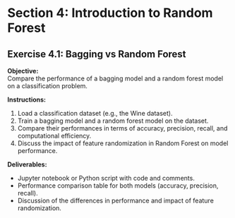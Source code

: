 # Section 4: Introduction to Random Forest

## Exercise 4.1: Bagging vs Random Forest

**Objective:**  
Compare the performance of a bagging model and a random forest model on a classification problem.

**Instructions:**
1. Load a classification dataset (e.g., the Wine dataset).
2. Train a bagging model and a random forest model on the dataset.
3. Compare their performances in terms of accuracy, precision, recall, and computational efficiency.
4. Discuss the impact of feature randomization in Random Forest on model performance.

**Deliverables:**
- Jupyter notebook or Python script with code and comments.
- Performance comparison table for both models (accuracy, precision, recall).
- Discussion of the differences in performance and impact of feature randomization.
